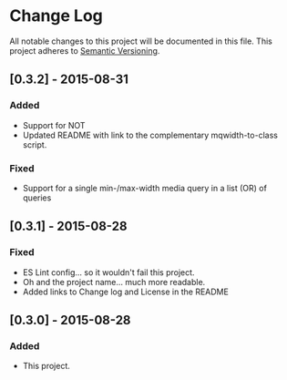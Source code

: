 # Change Log
All notable changes to this project will be documented in this file.
This project adheres to [Semantic Versioning](http://semver.org/).

## [0.3.2] - 2015-08-31
### Added
- Support for NOT
- Updated README with link to the complementary mqwidth-to-class script.

### Fixed
- Support for a single min-/max-width media query in a list (OR) of queries

## [0.3.1] - 2015-08-28
### Fixed
- ES Lint config... so it wouldn't fail this project.
- Oh and the project name... much more readable.
- Added links to Change log and License in the README

## [0.3.0] - 2015-08-28
### Added
- This project.
